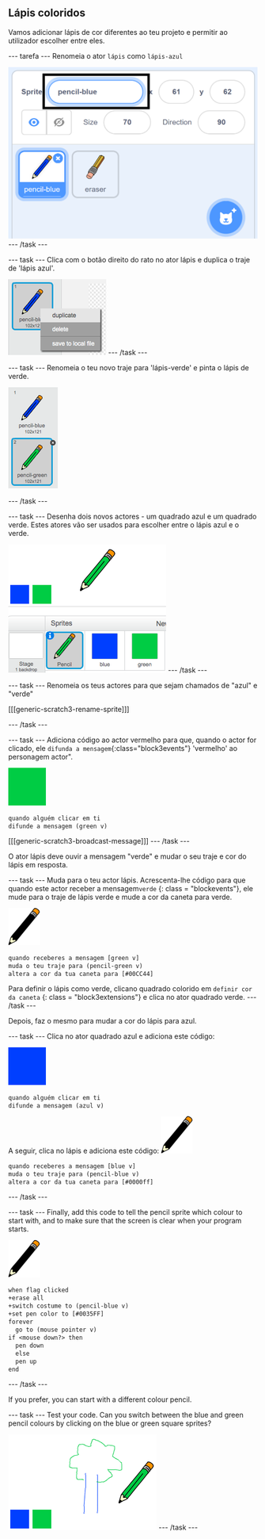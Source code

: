 ## Lápis coloridos

Vamos adicionar lápis de cor diferentes ao teu projeto e permitir ao utilizador escolher entre eles.

\--- tarefa \--- Renomeia o ator ` lápis ` como ` lápis-azul `

![rename-pencil](images/rename-pencil.png) \--- /task \---

\--- task \--- Clica com o botão direito do rato no ator lápis e duplica o traje de 'lápis azul'.

![screenshot](images/paint-blue-duplicate.png) \--- /task \---

\--- task \--- Renomeia o teu novo traje para 'lápis-verde' e pinta o lápis de verde.

![screenshot](images/paint-pencil-green.png)

\--- /task \---

\--- task \--- Desenha dois novos actores - um quadrado azul e um quadrado verde. Estes atores vão ser usados para escolher entre o lápis azul e o verde.

![screenshot](images/paint-selectors.png) \--- /task \---

\--- task \--- Renomeia os teus actores para que sejam chamados de "azul" e "verde"

[[[generic-scratch3-rename-sprite]]]

\--- /task \---

\--- task \--- Adiciona código ao actor vermelho para que, quando o actor for clicado, ele `difunda a mensagem`{:class="block3events"} 'vermelho' ao personagem actor".

![green square](images/green_square.png)

```blocks3
quando alguém clicar em ti
difunde a mensagem (green v)
```

[[[generic-scratch3-broadcast-message]]] \--- /task \---

O ator lápis deve ouvir a mensagem "verde" e mudar o seu traje e cor do lápis em resposta.

\--- task \--- Muda para o teu actor lápis. Acrescenta-lhe código para que quando este actor receber a mensagem` verde ` {: class = "blockevents"}, ele mude para o traje de lápis verde e mude a cor da caneta para verde.

![pencil](images/pencil.png)

```blocks3
quando receberes a mensagem [green v]
muda o teu traje para (pencil-green v)
altera a cor da tua caneta para [#00CC44]
```

Para definir o lápis como verde, clicano quadrado colorido em ` definir cor da caneta ` {: class = "block3extensions"} e clica no ator quadrado verde. \--- /task \---

Depois, faz o mesmo para mudar a cor do lápis para azul.

\--- task \--- Clica no ator quadrado azul e adiciona este código:

![blue_square](images/blue_square.png)

```blocks3
quando alguém clicar em ti
difunde a mensagem (azul v)
```

A seguir, clica no lápis e adiciona este código: ![pencil](images/pencil.png)

```blocks3
quando receberes a mensagem [blue v]
muda o teu traje para (pencil-blue v)
altera a cor da tua caneta para [#0000ff]
```

\--- /task \---

\--- task \--- Finally, add this code to tell the pencil sprite which colour to start with, and to make sure that the screen is clear when your program starts.

![pencil](images/pencil.png)

```blocks3
when flag clicked
+erase all
+switch costume to (pencil-blue v)
+set pen color to [#0035FF]
forever
  go to (mouse pointer v)
if <mouse down?> then
  pen down
  else
  pen up
end
```

\--- /task \---

If you prefer, you can start with a different colour pencil.

\--- task \--- Test your code. Can you switch between the blue and green pencil colours by clicking on the blue or green square sprites?

![screenshot](images/paint-pens-test.png) \--- /task \---